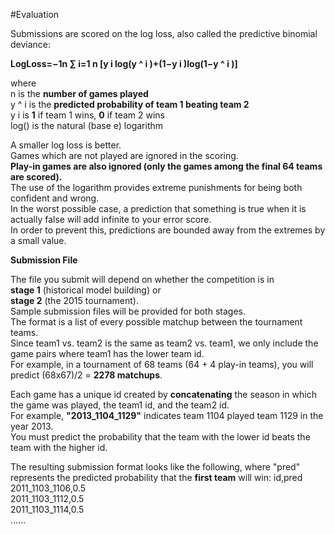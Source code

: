#Evaluation  

Submissions are scored on the log loss, also called the predictive binomial deviance:  

**LogLoss=−1n ∑ i=1 n [y i log(y ^  i )+(1−y i )log(1−y ^  i )]**  

where  
n is the **number of games played**  
y ^  i   is the **predicted probability of team 1 beating team 2**  
y i   is **1** if team 1 wins, **0** if team 2 wins  
log()  is the natural (base e) logarithm  
 
A smaller log loss is better.  
Games which are not played are ignored in the scoring.  
**Play-in games are also ignored (only the games among the final 64 teams are scored).**  
The use of the logarithm provides extreme punishments for being both confident and wrong.  
In the worst possible case, a prediction that something is true when it is actually false will add infinite to your error score.  
In order to prevent this, predictions are bounded away from the extremes by a small value.
 
**Submission File**
 
The file you submit will depend on whether the competition is in  
**stage 1** (historical model building) or  
**stage 2** (the 2015 tournament).  
Sample submission files will be provided for both stages.  
The format is a list of every possible matchup between the tournament teams.  
Since team1 vs. team2 is the same as team2 vs. team1, we only include the game pairs where team1 has the lower team id.  
For example, in a tournament of 68 teams (64 + 4 play-in teams), you will predict (68x67)/2  = **2278 matchups**. 
 
Each game has a unique id created by **concatenating** the season in which the game was played, the team1 id, and the team2 id.  
For example, **"2013_1104_1129"** indicates team 1104 played team 1129 in the year 2013.  
You must predict the probability that the team with the lower id beats the team with the higher id.
 
The resulting submission format looks like the following, where "pred" represents the predicted probability that the **first team** will win:
 id,pred  
 2011_1103_1106,0.5  
 2011_1103_1112,0.5  
 2011_1103_1114,0.5  
 ......  
